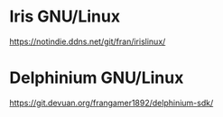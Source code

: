 # Iris GNU/Linux
https://notindie.ddns.net/git/fran/irislinux/
# Delphinium GNU/Linux
https://git.devuan.org/frangamer1892/delphinium-sdk/

